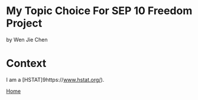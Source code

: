# My Topic Choice For SEP 10 Freedom Project
by Wen Jie Chen

# Context
I am a [HSTAT]9https://www.hstat.org/).

[Home](../README.md)
